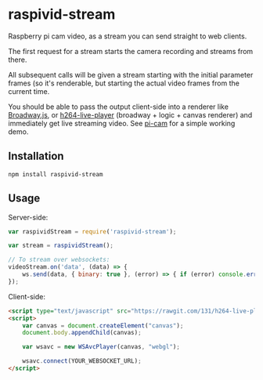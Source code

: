 # raspivid-stream
Raspberry pi cam video, as a stream you can send straight to web clients.

The first request for a stream starts the camera recording and streams from there.

All subsequent calls will be given a stream starting with the initial parameter frames (so
it's renderable, but starting the actual video frames from the current time.

You should be able to pass the output client-side into a renderer like [Broadway.js](https://github.com/mbebenita/Broadway),
or [h264-live-player](https://www.npmjs.com/package/h264-live-player) (broadway + logic + canvas renderer)
and immediately get live streaming video. See [pi-cam](https://github.com/pimterry/pi-cam) for a simple working demo.

## Installation

```
npm install raspivid-stream
```

## Usage

Server-side:

```js
var raspividStream = require('raspivid-stream');

var stream = raspividStream();

// To stream over websockets:
videoStream.on('data', (data) => {
    ws.send(data, { binary: true }, (error) => { if (error) console.error(error); });
});
```

Client-side:

```html
<script type="text/javascript" src="https://rawgit.com/131/h264-live-player/master/vendor/dist/http-live-player.js"></script>
<script>
    var canvas = document.createElement("canvas");
    document.body.appendChild(canvas);

    var wsavc = new WSAvcPlayer(canvas, "webgl");

    wsavc.connect(YOUR_WEBSOCKET_URL);
</script>
```